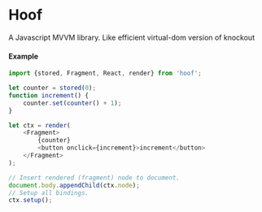 # Hoof
A Javascript MVVM library. Like efficient virtual-dom version of knockout

#### Example

```javascript
import {stored, Fragment, React, render} from 'hoof';

let counter = stored(0);
function increment() {
    counter.set(counter() + 1);
}

let ctx = render(
	<Fragment>
        {counter}
        <button onclick={increment}>increment</button>
	</Fragment>
);

// Insert rendered (fragment) node to document.
document.body.appendChild(ctx.node);
// Setup all bindings.
ctx.setup();
```

